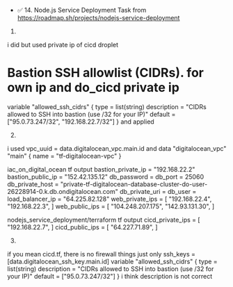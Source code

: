 - ✅ 14. Node.js Service Deployment Task from https://roadmap.sh/projects/nodejs-service-deployment

1.
i did but used private ip of cicd droplet
# Bastion SSH allowlist (CIDRs). for own ip and do_cicd private ip
variable "allowed_ssh_cidrs" {
  type        = list(string)
  description = "CIDRs allowed to SSH into bastion (use /32 for your IP)"
  default     = ["95.0.73.247/32", "192.168.22.7/32"]
}
and applied

2.
i used 
  vpc_uuid = data.digitalocean_vpc.main.id
and
  data "digitalocean_vpc" "main" {
  name = "tf-digitalocean-vpc"
  }

iac_on_digital_ocean
tf output
bastion_private_ip = "192.168.22.2"
bastion_public_ip = "152.42.135.12"
db_password = <sensitive>
db_port = 25060
db_private_host = "private-tf-digitalocean-database-cluster-do-user-26228914-0.k.db.ondigitalocean.com"
db_private_uri = <sensitive>
db_user = <sensitive>
load_balancer_ip = "64.225.82.128"
web_private_ips = [
  "192.168.22.4",
  "192.168.22.3",
]
web_public_ips = [
  "104.248.207.175",
  "142.93.131.30",
]


nodejs_service_deployment/terraform
tf output
cicd_private_ips = [
  "192.168.22.7",
]
cicd_public_ips = [
  "64.227.71.89",
]


3.
if you mean cicd.tf, there is no firewall things
just only 
  ssh_keys = [data.digitalocean_ssh_key.main.id]
variable "allowed_ssh_cidrs" {
  type        = list(string)
  description = "CIDRs allowed to SSH into bastion (use /32 for your IP)"
  default     = ["95.0.73.247/32"]
}
i think description is not correct